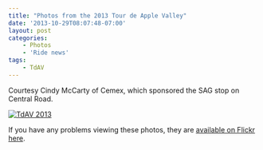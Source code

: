 ```yaml
---
title: "Photos from the 2013 Tour de Apple Valley"
date: '2013-10-29T08:07:48-07:00'
layout: post
categories:
    - Photos
    - 'Ride news'
tags:
    - TdAV
---
```


Courtesy Cindy McCarty of Cemex, which sponsored the SAG stop on Central Road.  
  
[![TdAV 2013](https://farm4.staticflickr.com/3731/10556853084_ab80b5c1a2_z.jpg)](https://www.flickr.com/photos/15848140@N02/albums/72157637088149113 "TdAV 2013")<script async="" charset="utf-8" src="//embedr.flickr.com/assets/client-code.js"></script>

If you have any problems viewing these photos, they are [available on Flickr here](https://flic.kr/s/aHsjLzg5uH).